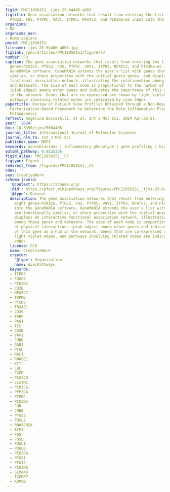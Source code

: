 ```yaml
---
figid: PMC11050151__ijms-25-04406-g003
figtitle: Gene association networks that result from entering the list of eight genes—PIK3CG,
  PTGS2, FOS, PTPRC, VAV1, ITPR3, NFATC2, and PIK3R2—as input into the GeneMANIA software
organisms:
- NA
organisms_ner:
- Homo sapiens
pmcid: PMC11050151
filename: ijms-25-04406-g003.jpg
figlink: /pmc/articles/PMC11050151/figure/F3
number: F3
caption: The gene association networks that result from entering the list of eight
  genes—PIK3CG, PTGS2, FOS, PTPRC, VAV1, ITPR3, NFATC2, and PIK3R2—as input into the
  GeneMANIA software. GeneMANIA extends the user’s list with genes that are functionally
  similar, or share properties with the initial query genes, and displays an interactive
  functional association network, illustrating the relationships among these genes
  and datasets. The size of each node is proportional to the number of physical interactions
  (pink edges) among other genes and indicates the importance of this gene as a hub
  in the network. Genes that are co-expressed are shown by light violet edges, and
  pathways involving related nodes are indicated by cyan edges
papertitle: Review of Patient Gene Profiles Obtained through a Non-Negative Matrix
  Factorization-Based Framework to Determine the Role Inflammation Plays in Neuroblastoma
  Pathogenesis
reftext: Angelina Boccarelli, et al. Int J Mol Sci. 2024 Apr;25(8).
year: '2024'
doi: 10.3390/ijms25084406
journal_title: International Journal of Molecular Sciences
journal_nlm_ta: Int J Mol Sci
publisher_name: MDPI
keywords: neuroblastoma | inflammatory phenotype | gene profiling | biomarkers
automl_pathway: 0.8135366
figid_alias: PMC11050151__F3
figtype: Figure
redirect_from: /figures/PMC11050151__F3
ndex: ''
seo: CreativeWork
schema-jsonld:
  '@context': https://schema.org/
  '@id': https://pfocr.wikipathways.org/figures/PMC11050151__ijms-25-04406-g003.html
  '@type': Dataset
  description: The gene association networks that result from entering the list of
    eight genes—PIK3CG, PTGS2, FOS, PTPRC, VAV1, ITPR3, NFATC2, and PIK3R2—as input
    into the GeneMANIA software. GeneMANIA extends the user’s list with genes that
    are functionally similar, or share properties with the initial query genes, and
    displays an interactive functional association network, illustrating the relationships
    among these genes and datasets. The size of each node is proportional to the number
    of physical interactions (pink edges) among other genes and indicates the importance
    of this gene as a hub in the network. Genes that are co-expressed are shown by
    light violet edges, and pathways involving related nodes are indicated by cyan
    edges
  license: CC0
  name: CreativeWork
  creator:
    '@type': Organization
    name: WikiPathways
  keywords:
  - ITPR3
  - FOXP3
  - PIK3R2
  - CD3E
  - NFATC2
  - TRPM5
  - PTGDS
  - TBXAS1
  - CD3G
  - TARP
  - PAG1
  - TEC
  - CD3D
  - VAV1
  - JUND
  - GAB1
  - PIGU
  - RAC1
  - RNASE1
  - KIT
  - CBL
  - EGFR
  - PIK3CD
  - CLSTN1
  - PIK3CG
  - PPP3CA
  - PTPRC
  - PIK3R5
  - JUN
  - JUNB
  - PTGS2
  - FOSL2
  - RNASEH2A
  - ATF4
  - FOS
  - FOSB
  - FOSL1
  - PRKCQ
  - PIK3CA
  - PTGS1
  - PTGIS
  - PIK3R6
  - SEMA4D
  - IGFBP7
  - KDM6B
---
```


